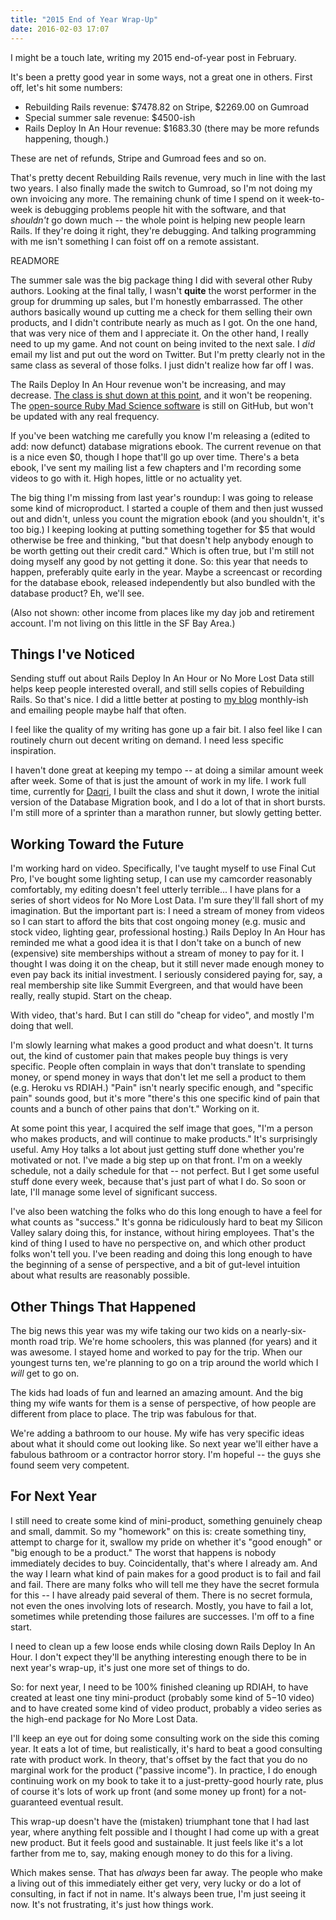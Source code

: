 ```yaml
---
title: "2015 End of Year Wrap-Up"
date: 2016-02-03 17:07
---
```


I might be a touch late, writing my 2015 end-of-year post in February.

It's been a pretty good year in some ways, not a great one in others. First off, let's hit some numbers:

* Rebuilding Rails revenue: $7478.82 on Stripe, $2269.00 on Gumroad
* Special summer sale revenue: $4500-ish
* Rails Deploy In An Hour revenue: $1683.30 (there may be more refunds happening, though.)

These are net of refunds, Stripe and Gumroad fees and so on.

That's pretty decent Rebuilding Rails revenue, very much in line with
the last two years. I also finally made the switch to Gumroad, so I'm
not doing my own invoicing any more. The remaining chunk of time I
spend on it week-to-week is debugging problems people hit with the
software, and that *shouldn't* go down much -- the whole point is
helping new people learn Rails. If they're doing it right, they're
debugging. And talking programming with me isn't something I can foist
off on a remote assistant.

READMORE

The summer sale was the big package thing I did with several other
Ruby authors. Looking at the final tally, I wasn't <b>quite</b> the worst
performer in the group for drumming up sales, but I'm honestly
embarrassed. The other authors basically wound up cutting me a check
for them selling their own products, and I didn't contribute nearly as
much as I got. On the one hand, that was very nice of them and I
appreciate it. On the other hand, I really need to up my game. And not
count on being invited to the next sale. I *did* email my list and put
out the word on Twitter. But I'm pretty clearly not in the same class
as several of those folks. I just didn't realize how far off I was.

The Rails Deploy In An Hour revenue won't be increasing, and may
decrease. <a href="/posts/why-i-shut-down-rails-deploy-in-an-hour">The
class is shut down at this point</a>, and it won't be reopening. The
<a href="http://github.com/noahgibbs/madscience">open-source Ruby Mad
Science software</a> is still on GitHub, but won't be updated with any
real frequency.

If you've been watching me carefully you know I'm releasing a (edited to add: now defunct)
database migrations ebook. The
current revenue on that is a nice even $0, though I hope that'll go up
over time. There's a beta ebook, I've sent my mailing list a few
chapters and I'm recording some videos to go with it. High hopes,
little or no actuality yet.

The big thing I'm missing from last year's roundup: I was going to
release some kind of microproduct. I started a couple of them and then
just wussed out and didn't, unless you count the migration ebook (and
you shouldn't, it's too big.) I keeping looking at putting something
together for $5 that would otherwise be free and thinking, "but that
doesn't help anybody enough to be worth getting out their credit
card." Which is often true, but I'm still not doing myself any good
by not getting it done. So: this year that needs to happen, preferably
quite early in the year. Maybe a screencast or recording for the
database ebook, released independently but also bundled with the
database product? Eh, we'll see.

(Also not shown: other income from places like my day job and
retirement account. I'm not living on this little in the SF Bay Area.)

## Things I've Noticed

Sending stuff out about Rails Deploy In An Hour or No More Lost Data
still helps keep people interested overall, and still sells copies of
Rebuilding Rails. So that's nice. I did a little better at posting to
<a href="http://codefol.io">my blog</a> monthly-ish and emailing
people maybe half that often.

I feel like the quality of my writing has gone up a fair bit. I also
feel like I can routinely churn out decent writing on demand. I need
less specific inspiration.

I haven't done great at keeping my tempo -- at doing a similar amount
week after week. Some of that is just the amount of work in my life.
I work full time, currently for <a href="http://daqri.com">Daqri</a>,
I built the class and shut it down, I wrote the initial version of the
Database Migration book, and I do a lot of that in short bursts. I'm
still more of a sprinter than a marathon runner, but slowly getting
better.

## Working Toward the Future

I'm working hard on video. Specifically, I've taught myself to use
Final Cut Pro, I've bought some lighting setup, I can use my camcorder
reasonably comfortably, my editing doesn't feel utterly terrible... I
have plans for a series of short videos for No More Lost Data. I'm
sure they'll fall short of my imagination. But the important part is:
I need a stream of money from videos so I can start to afford the bits
that cost ongoing money (e.g. music and stock video, lighting gear,
professional hosting.) Rails Deploy In An Hour has reminded me what a
good idea it is that I don't take on a bunch of new (expensive) site
memberships without a stream of money to pay for it. I thought I was
doing it on the cheap, but it still never made enough money to even
pay back its initial investment. I seriously considered paying for,
say, a real membership site like Summit Evergreen, and that would have
been really, really stupid. Start on the cheap.

With video, that's hard. But I can still do "cheap for video", and
mostly I'm doing that well.

I'm slowly learning what makes a good product and what doesn't. It
turns out, the kind of customer pain that makes people buy things is
very specific. People often complain in ways that don't translate to
spending money, or spend money in ways that don't let me sell a
product to them (e.g. Heroku vs RDIAH.) "Pain" isn't nearly specific
enough, and "specific pain" sounds good, but it's more "there's this
one specific kind of pain that counts and a bunch of other pains that
don't." Working on it.

At some point this year, I acquired the self image that goes, "I'm a
person who makes products, and will continue to make products." It's
surprisingly useful. Amy Hoy talks a lot about just getting stuff
done whether you're motivated or not. I've made a big step up on that
front. I'm on a weekly schedule, not a daily schedule for that -- not
perfect. But I get some useful stuff done every week, because that's
just part of what I do. So soon or late, I'll manage some level of
significant success.

I've also been watching the folks who do this long enough to have a
feel for what counts as "success." It's gonna be ridiculously hard to
beat my Silicon Valley salary doing this, for instance, without hiring
employees. That's the kind of thing I used to have no perspective on,
and which other product folks won't tell you. I've been reading and
doing this long enough to have the beginning of a sense of
perspective, and a bit of gut-level intuition about what results are
reasonably possible.

## Other Things That Happened

The big news this year was my wife taking our two kids on a
nearly-six-month road trip. We're home schoolers, this was planned
(for years) and it was awesome. I stayed home and worked to pay for
the trip. When our youngest turns ten, we're planning to go on a
trip around the world which I *will* get to go on.

The kids had loads of fun and learned an amazing amount. And the big
thing my wife wants for them is a sense of perspective, of how people
are different from place to place. The trip was fabulous for that.

We're adding a bathroom to our house. My wife has very specific ideas
about what it should come out looking like. So next year we'll either
have a fabulous bathroom or a contractor horror story. I'm hopeful --
the guys she found seem very competent.

## For Next Year

I still need to create some kind of mini-product, something genuinely
cheap and small, dammit. So my "homework" on this is: create something
tiny, attempt to charge for it, swallow my pride on whether it's "good
enough" or "big enough to be a product." The worst that happens is
nobody immediately decides to buy. Coincidentally, that's where I
already am. And the way I learn what kind of pain makes for a good
product is to fail and fail and fail. There are many folks who will
tell me they have the secret formula for this -- I have already paid
several of them. There is no secret formula, not even the ones
involving lots of research. Mostly, you have to fail a lot, sometimes
while pretending those failures are successes. I'm off to a fine
start.

I need to clean up a few loose ends while closing down Rails Deploy In
An Hour. I don't expect they'll be anything interesting enough there
to be in next year's wrap-up, it's just one more set of things to do.

So: for next year, I need to be 100% finished cleaning up RDIAH, to
have created at least one tiny mini-product (probably some kind of
$5-$10 video) and to have created some kind of video product, probably
a video series as the high-end package for No More Lost Data.

I'll keep an eye out for doing some consulting work on the side this
coming year. It eats a lot of time, but realistically, it's hard to
beat a good consulting rate with product work. In theory, that's
offset by the fact that you do no marginal work for the product
("passive income"). In practice, I do enough continuing work on my
book to take it to a just-pretty-good hourly rate, plus of course it's
lots of work up front (and some money up front) for a not-guaranteed
eventual result.

This wrap-up doesn't have the (mistaken) triumphant tone that I had
last year, where anything felt possible and I thought I had come up
with a great new product. But it feels good and sustainable. It just
feels like it's a lot farther from me to, say, making enough money to
do this for a living.

Which makes sense. That has *always* been far away. The people who
make a living out of this immediately either get very, very lucky or
do a lot of consulting, in fact if not in name. It's always been true,
I'm just seeing it now. It's not frustrating, it's just how things
work.
